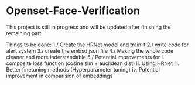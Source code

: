 # Openset-Face-Verification


This project is still in progress and will be updated after finishing the remaining part 

Things to be done:
  1./ Create the HRNet model and train it
  2./ write code for alert system
  3./ create the embsd.json file
  4./ Making the whole code cleaner and more inderstandable
  5./ Potential improvements for 
        i.  composite loss function (cosine sim + euclidean dist)
        ii. Using HRNet
        iii. Better finetuning methods (Hyperparameter tuning)
        iv. Potential improvement in comparision of embeddings 
        
